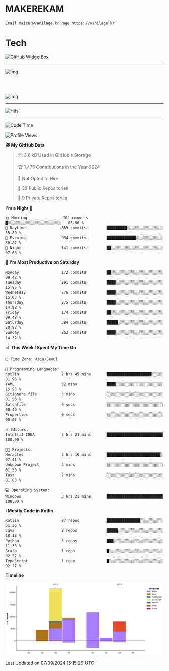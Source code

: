 # MAKEREKAM

`Email maicer@vanilage.kr`
`Page https://vanilage.kr`

# Tech

[![GitHub WidgetBox](https://github-widgetbox.vercel.app/api/skills?languages=python,js,ts,c,cpp,cs,java,kotlin,bash,md,html,css,xml,yaml,swift,powershell,json,R,SQL,php&tools=git,npm,gradle,nodejs,vercel,nginx&includeNames=true&theme=darkmode)](https://github.com/Jurredr/github-widgetbox)

---

![img](https://github-readme-stats.vercel.app/api/top-langs/?username=MAKEREKAM&layout=compact&theme=gruvbox)

<br>
<br>

![img](https://github-readme-stats.vercel.app/api/?username=MAKEREKAM&layout=compact&theme=gruvbox)

---

[![Hits](https://hits.seeyoufarm.com/api/count/incr/badge.svg?url=https%3A%2F%2Fgithub.com%2FMAKEREKAM&count_bg=%234A49D1&title_bg=%23555555&icon=&icon_color=%23E7E7E7&title=방문&edge_flat=false)](https://hits.seeyoufarm.com)

---

<!--START_SECTION:waka-->
![Code Time](http://img.shields.io/badge/Code%20Time-274%20hrs%2022%20mins-blue)

![Profile Views](http://img.shields.io/badge/Profile%20Views-0-blue)

**🐱 My GitHub Data** 

> 📦 3.6 kB Used in GitHub's Storage 
 > 
> 🏆 1,475 Contributions in the Year 2024
 > 
> 🚫 Not Opted to Hire
 > 
> 📜 32 Public Repositories 
 > 
> 🔑 9 Private Repositories 
 > 
**I'm a Night 🦉** 

```text
🌞 Morning                102 commits         █░░░░░░░░░░░░░░░░░░░░░░░░   05.56 % 
🌆 Daytime                659 commits         █████████░░░░░░░░░░░░░░░░   35.89 % 
🌃 Evening                934 commits         █████████████░░░░░░░░░░░░   50.87 % 
🌙 Night                  141 commits         ██░░░░░░░░░░░░░░░░░░░░░░░   07.68 % 
```
📅 **I'm Most Productive on Saturday** 

```text
Monday                   173 commits         ██░░░░░░░░░░░░░░░░░░░░░░░   09.42 % 
Tuesday                  291 commits         ████░░░░░░░░░░░░░░░░░░░░░   15.85 % 
Wednesday                276 commits         ████░░░░░░░░░░░░░░░░░░░░░   15.03 % 
Thursday                 275 commits         ████░░░░░░░░░░░░░░░░░░░░░   14.98 % 
Friday                   174 commits         ██░░░░░░░░░░░░░░░░░░░░░░░   09.48 % 
Saturday                 384 commits         █████░░░░░░░░░░░░░░░░░░░░   20.92 % 
Sunday                   263 commits         ████░░░░░░░░░░░░░░░░░░░░░   14.32 % 
```


📊 **This Week I Spent My Time On** 

```text
🕑︎ Time Zone: Asia/Seoul

💬 Programming Languages: 
Kotlin                   2 hrs 45 mins       ████████████████████░░░░░   81.96 % 
YAML                     32 mins             ████░░░░░░░░░░░░░░░░░░░░░   15.95 % 
GitIgnore file           3 mins              ░░░░░░░░░░░░░░░░░░░░░░░░░   01.56 % 
Batchfile                0 secs              ░░░░░░░░░░░░░░░░░░░░░░░░░   00.49 % 
Properties               0 secs              ░░░░░░░░░░░░░░░░░░░░░░░░░   00.02 % 

🔥 Editors: 
IntelliJ IDEA            3 hrs 21 mins       █████████████████████████   100.00 % 

🐱‍💻 Projects: 
Heracles                 3 hrs 16 mins       ████████████████████████░   97.41 % 
Unknown Project          3 mins              ░░░░░░░░░░░░░░░░░░░░░░░░░   01.56 % 
Test                     2 mins              ░░░░░░░░░░░░░░░░░░░░░░░░░   01.03 % 

💻 Operating System: 
Windows                  3 hrs 21 mins       █████████████████████████   100.00 % 
```

**I Mostly Code in Kotlin** 

```text
Kotlin                   27 repos            ███████████████░░░░░░░░░░   61.36 % 
Java                     8 repos             █████░░░░░░░░░░░░░░░░░░░░   18.18 % 
Python                   5 repos             ███░░░░░░░░░░░░░░░░░░░░░░   11.36 % 
Scala                    1 repo              █░░░░░░░░░░░░░░░░░░░░░░░░   02.27 % 
TypeScript               1 repo              █░░░░░░░░░░░░░░░░░░░░░░░░   02.27 % 
```



**Timeline**

![Lines of Code chart](https://raw.githubusercontent.com/MAKEREKAM/MAKEREKAM/main/assets/bar_graph.png)


 Last Updated on 07/09/2024 15:15:26 UTC
<!--END_SECTION:waka-->
